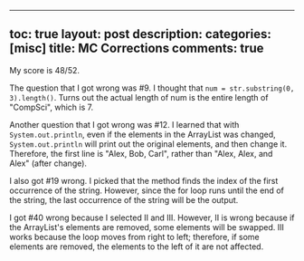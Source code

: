 
---
toc: true
layout: post
description: 
categories: [misc]
title: MC Corrections
comments: true
---

My score is 48/52.

The question that I got wrong was #9. I thought that `num = str.substring(0, 3).length()`. Turns out the actual length of num is the entire length of "CompSci", which is 7. 

Another question that I got wrong was #12. I learned that with `System.out.println`, even if the elements in the ArrayList was changed, `System.out.println` will print out the original elements, and then change it. Therefore, the first line is "Alex, Bob, Carl", rather than "Alex, Alex, and Alex" (after change). 

I also got #19 wrong. I picked that the method finds the index of the first occurrence of the string. However, since the for loop runs until the end of the string, the last occurrence of the string will be the output. 

I got #40 wrong because I selected II and III. However, II is wrong because if the ArrayList's elements are removed, some elements will be swapped. III works because the loop moves from right to left; therefore, if some elements are removed, the elements to the left of it are not affected.
